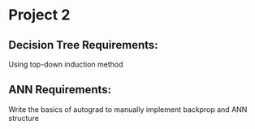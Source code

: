 # Project 2

## Decision Tree Requirements: 
Using top-down induction method

## ANN Requirements: 
Write the basics of autograd to manually implement backprop and ANN structure